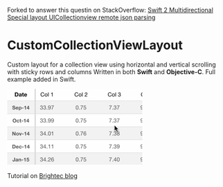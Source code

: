 Forked to answer this questin on StackOverflow: [Swift 2 Multidirectional Special layout UICollectionview remote json parsing](http://stackoverflow.com/q/38814460/1378447)

CustomCollectionViewLayout
==========================

Custom layout for a collection view using horizontal and vertical scrolling with sticky rows and columns
Written in both <b>Swift</b> and <b>Objective-C</b>.
Full example added in Swift.

![alt tag](https://github.com/brightec/CustomCollectionViewLayout/blob/master/customCollectionLayoutDemo.gif)

Tutorial on <a href="http://www.brightec.co.uk/blog/uicollectionview-using-horizontal-and-vertical-scrolling-sticky-rows-and-columns">Brightec blog</a>
